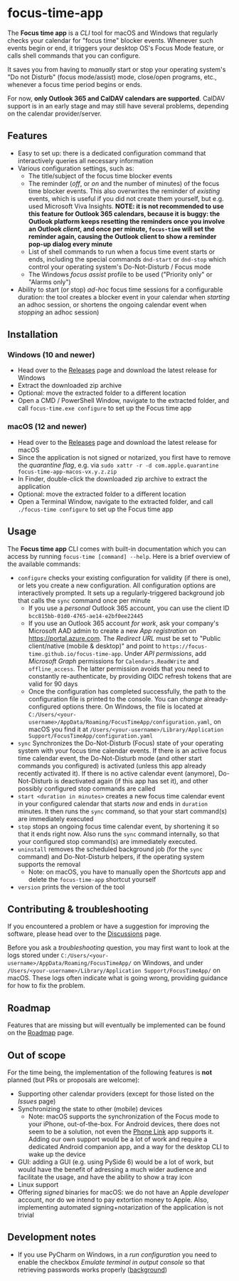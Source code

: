 # focus-time-app

The **Focus time app** is a _CLI_ tool for macOS and Windows that regularly checks your calendar for "focus time"
blocker events. Whenever such events begin or end, it triggers your desktop OS's Focus Mode feature, or calls
shell commands that you can configure.

It saves you from having to _manually_ start or stop your operating system's "Do not Disturb" (focus mode/assist) mode,
close/open programs, etc., whenever a focus
time period begins or ends.

For now, **only Outlook 365 and CalDAV calendars are supported**. CalDAV support is in an early stage and may still
have several problems, depending on the calendar provider/server.

## Features

- Easy to set up: there is a dedicated configuration command that interactively queries all necessary information
- Various configuration settings, such as:
    - The title/subject of the focus time blocker events
    - The reminder (_off_, or _on_ and the number of minutes) of the focus time blocker events. This also overwrites
      the reminder of _existing_ events, which is useful if you did not create them yourself, but e.g. used Microsoft
      Viva Insights. **NOTE: it is not recommended to use this feature for Outlook 365 calendars, because it is buggy:
      the Outlook platform keeps resetting the reminders once you involve an Outlook _client_, and once per
      minute, `focus-time` will set the reminder again, causing the Outlook client to show a reminder pop-up dialog
      every minute**
    - List of shell commands to run when a focus time event starts or ends, including the special commands `dnd-start`
      or `dnd-stop` which control your operating system's Do-Not-Disturb / Focus mode
    - The Windows _focus assist_ profile to be used ("Priority only" or "Alarms only")
- Ability to start (or stop) _ad-hoc_ focus time sessions for a configurable duration: the tool creates a blocker event
  in your calendar when _starting_ an adhoc session, or shortens the ongoing calendar event when _stopping_ an adhoc
  session)

## Installation

### Windows (10 and newer)

- Head over to the [Releases](https://github.com/focus-time/focus-time-app/releases) page and download the latest
  release for Windows
- Extract the downloaded zip archive
- Optional: move the extracted folder to a different location
- Open a CMD / PowerShell Window, navigate to the extracted folder, and call `focus-time.exe configure` to set up the
  Focus time app

### macOS (12 and newer)

- Head over to the [Releases](https://github.com/focus-time/focus-time-app/releases) page and download the latest
  release for macOS
- Since the application is not signed or notarized, you first have to remove the _quarantine flag_, e.g.
  via `sudo xattr -r -d com.apple.quarantine focus-time-app-macos-vx.y.z.zip`
- In Finder, double-click the downloaded zip archive to extract the application
- Optional: move the extracted folder to a different location
- Open a Terminal Window, navigate to the extracted folder, and call `./focus-time configure` to set up the Focus time
  app

## Usage

The **Focus time app** CLI comes with built-in documentation which you can access by
running `focus-time [command] --help`. Here is a brief overview of the available commands:

- `configure` checks your existing configuration for validity (if there is one), or lets you create a new configuration.
  All configuration options are interactively prompted. It sets up a regularly-triggered background job that calls
  the `sync` command once per minute
    - If you use a _personal_ Outlook 365 account, you can use the client ID `bcc815bb-01d0-4765-ae14-e2bf0ee22445`
    - If you use an Outlook 365 account _for work_, ask your company's Microsoft AAD admin to create a new _App
      registration_ on https://portal.azure.com. The _Redirect URL_ must be set to "Public client/native (mobile &
      desktop)" and point to `https://focus-time.github.io/focus-time-app`. Under _API permissions_,
      add _Microsoft Graph_ permissions for `Calendars.ReadWrite` and `offline_access`. The latter permission avoids
      that you need to constantly re-authenticate, by providing OIDC refresh tokens that are valid for 90 days
    - Once the configuration has completed successfully, the path to the configuration file is printed to the console.
      You can _change_ already-configured options there. On Windows, the file is located
      at `C:/Users/<your-username>/AppData/Roaming/FocusTimeApp/configuration.yaml`, on macOS you find it
      at `/Users/<your-username>/Library/Application Support/FocusTimeApp/configuration.yaml`
- `sync` Synchronizes the Do-Not-Disturb (Focus) state of your operating system with your focus
  time calendar events. If there is an active focus time calendar event, the Do-Not-Disturb mode (and other start
  commands you configured) is activated (unless this app already recently activated it). If there is no active
  calendar event (anymore), Do-Not-Disturb is deactivated again (if this app has set it), and other possibly configured
  stop commands are called
- `start <duration in minutes>` creates a new focus time calendar event in your configured calendar that starts _now_
  and ends in `duration` minutes. It then runs the `sync` command, so that your start command(s) are
  immediately executed
- `stop` stops an ongoing focus time calendar event, by shortening it so that it ends right now. Also runs the `sync`
  command internally, so that your configured stop command(s) are immediately executed.
- `uninstall` removes the scheduled background job (for the `sync` command) and Do-Not-Disturb helpers, if the operating
  system supports the removal
    - Note: on macOS, you have to manually open the _Shortcuts_ app and delete the `focus-time-app` shortcut yourself
- `version` prints the version of the tool

## Contributing & troubleshooting

If you encountered a problem or have a suggestion for improving the software, please head over to
the [Discussions](https://github.com/focus-time/focus-time-app/discussions) page.

Before you ask a _troubleshooting_ question, you may first want to look at the logs stored
under `C:/Users/<your-username>/AppData/Roaming/FocusTimeApp/` on Windows,
and under `/Users/<your-username>/Library/Application Support/FocusTimeApp/` on macOS. These logs often indicate what
is going wrong, providing guidance for how to fix the problem.

## Roadmap

Features that are missing but will eventually be implemented can be found on
the [Roadmap](https://github.com/orgs/focus-time/projects/1) page.

## Out of scope

For the time being, the implementation of the following features is **not** planned (but PRs or proposals are welcome):

- Supporting other calendar providers (except for those listed on the _Issues_ page)
- Synchronizing the state to other (mobile) devices
    - Note: macOS supports the synchronization of the Focus mode to your iPhone, out-of-the-box. For Android
      devices, there does not seem to be a solution, not even
      the [Phone Link](https://apps.microsoft.com/store/detail/phone-link/9NMPJ99VJBWV) app supports it. Adding our own
      support would be a lot of work and require a dedicated Android companion app, and a way for the desktop CLI to
      wake up the device
- GUI: adding a GUI (e.g. using PySide 6) would be a lot of work, but would have the benefit of adressing a much wider
  audience and facilitate the usage, and have the ability to show a tray icon
- Linux support
- Offering _signed_ binaries for macOS: we do not have an Apple _developer_ account, nor do we intend to pay extortion
  money to Apple. Also, implementing automated signing+notarization of the application is not trivial

## Development notes

- If you use PyCharm on Windows, in a _run configuration_ you need to enable the checkbox _Emulate terminal in output
  console_ so that retrieving passwords works
  properly ([background](https://youtrack.jetbrains.com/issue/PY-1823/getpass-should-accept-input-in-IDE-console))
